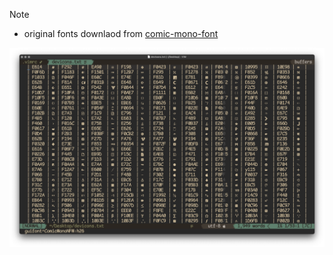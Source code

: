
> [!NOTE]
> - original fonts downlaod from [comic-mono-font](https://dtinth.github.io/comic-mono-font/)

![ComicMonoNFM](./ComicMonoNFM.png)
